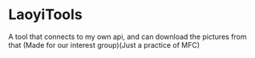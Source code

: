 # LaoyiTools
A tool that connects to my own api, and can download the pictures from that (Made for our interest group)(Just a practice of MFC)
